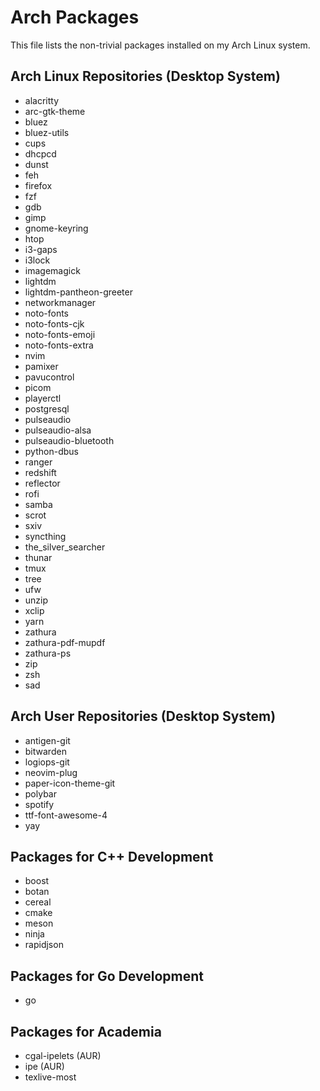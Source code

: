 Arch Packages
=============
This file lists the non-trivial packages installed on my Arch Linux system.

Arch Linux Repositories (Desktop System)
----------------------------------------
* alacritty
* arc-gtk-theme
* bluez
* bluez-utils
* cups
* dhcpcd
* dunst
* feh
* firefox
* fzf
* gdb
* gimp
* gnome-keyring
* htop
* i3-gaps
* i3lock
* imagemagick
* lightdm
* lightdm-pantheon-greeter
* networkmanager
* noto-fonts
* noto-fonts-cjk
* noto-fonts-emoji
* noto-fonts-extra
* nvim
* pamixer
* pavucontrol
* picom
* playerctl
* postgresql
* pulseaudio
* pulseaudio-alsa
* pulseaudio-bluetooth
* python-dbus
* ranger
* redshift
* reflector
* rofi
* samba
* scrot
* sxiv
* syncthing
* the_silver_searcher
* thunar
* tmux
* tree
* ufw
* unzip
* xclip
* yarn
* zathura
* zathura-pdf-mupdf
* zathura-ps
* zip
* zsh
* sad

Arch User Repositories (Desktop System)
---------------------------------------
* antigen-git
* bitwarden
* logiops-git
* neovim-plug
* paper-icon-theme-git
* polybar
* spotify
* ttf-font-awesome-4
* yay

Packages for C++ Development
----------------------------
* boost
* botan
* cereal
* cmake
* meson
* ninja
* rapidjson

Packages for Go Development
---------------------------
* go

Packages for Academia
---------------------
* cgal-ipelets (AUR)
* ipe (AUR)
* texlive-most

